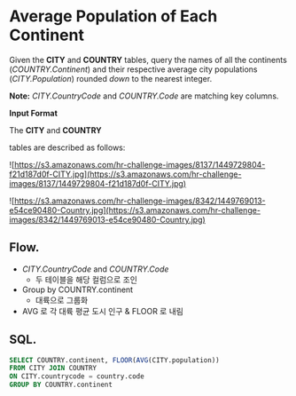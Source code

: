 # Average Population of Each Continent

Given the **CITY** and **COUNTRY** tables, query the names of all the continents (*COUNTRY.Continent*) and their respective average city populations (*CITY.Population*) rounded *down* to the nearest integer.

**Note:** *CITY.CountryCode* and *COUNTRY.Code* are matching key columns.

**Input Format**

The **CITY** and **COUNTRY**

tables are described as follows:

![https://s3.amazonaws.com/hr-challenge-images/8137/1449729804-f21d187d0f-CITY.jpg](https://s3.amazonaws.com/hr-challenge-images/8137/1449729804-f21d187d0f-CITY.jpg)

![https://s3.amazonaws.com/hr-challenge-images/8342/1449769013-e54ce90480-Country.jpg](https://s3.amazonaws.com/hr-challenge-images/8342/1449769013-e54ce90480-Country.jpg)

## Flow.

- *CITY.CountryCode* and *COUNTRY.Code*
    - 두 테이블을 해당 컬럼으로 조인
- Group by COUNTRY.continent
    - 대륙으로 그룹화
- AVG 로 각 대륙 평균 도시 인구 & FLOOR 로 내림

## SQL.

```sql
SELECT COUNTRY.continent, FLOOR(AVG(CITY.population))
FROM CITY JOIN COUNTRY
ON CITY.countrycode = country.code
GROUP BY COUNTRY.continent
```
